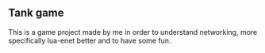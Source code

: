 Tank game
---

This is a game project made by me in order to understand networking, more specifically lua-enet better and to have some fun.
